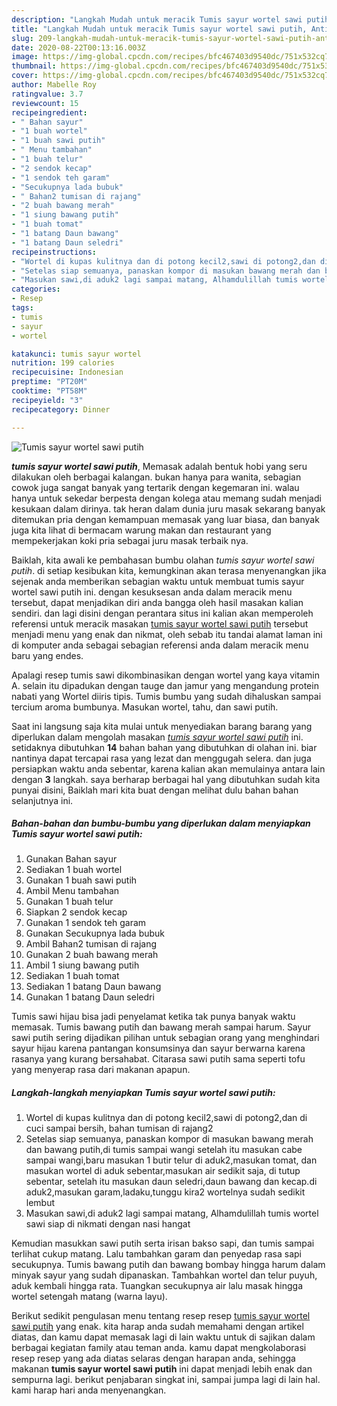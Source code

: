 ```yaml
---
description: "Langkah Mudah untuk meracik Tumis sayur wortel sawi putih, Anti Gagal"
title: "Langkah Mudah untuk meracik Tumis sayur wortel sawi putih, Anti Gagal"
slug: 209-langkah-mudah-untuk-meracik-tumis-sayur-wortel-sawi-putih-anti-gagal
date: 2020-08-22T00:13:16.003Z
image: https://img-global.cpcdn.com/recipes/bfc467403d9540dc/751x532cq70/tumis-sayur-wortel-sawi-putih-foto-resep-utama.jpg
thumbnail: https://img-global.cpcdn.com/recipes/bfc467403d9540dc/751x532cq70/tumis-sayur-wortel-sawi-putih-foto-resep-utama.jpg
cover: https://img-global.cpcdn.com/recipes/bfc467403d9540dc/751x532cq70/tumis-sayur-wortel-sawi-putih-foto-resep-utama.jpg
author: Mabelle Roy
ratingvalue: 3.7
reviewcount: 15
recipeingredient:
- " Bahan sayur"
- "1 buah wortel"
- "1 buah sawi putih"
- " Menu tambahan"
- "1 buah telur"
- "2 sendok kecap"
- "1 sendok teh garam"
- "Secukupnya lada bubuk"
- " Bahan2 tumisan di rajang"
- "2 buah bawang merah"
- "1 siung bawang putih"
- "1 buah tomat"
- "1 batang Daun bawang"
- "1 batang Daun seledri"
recipeinstructions:
- "Wortel di kupas kulitnya dan di potong kecil2,sawi di potong2,dan di cuci sampai bersih, bahan tumisan di rajang2"
- "Setelas siap semuanya, panaskan kompor di masukan bawang merah dan bawang putih,di tumis sampai wangi setelah itu masukan cabe sampai wangi,baru masukan 1 butir telur di aduk2,masukan tomat, dan masukan wortel di aduk sebentar,masukan air sedikit saja, di tutup sebentar, setelah itu masukan daun seledri,daun bawang dan kecap.di aduk2,masukan garam,ladaku,tunggu kira2 wortelnya sudah sedikit lembut"
- "Masukan sawi,di aduk2 lagi sampai matang, Alhamdulillah tumis wortel sawi siap di nikmati dengan nasi hangat"
categories:
- Resep
tags:
- tumis
- sayur
- wortel

katakunci: tumis sayur wortel 
nutrition: 199 calories
recipecuisine: Indonesian
preptime: "PT20M"
cooktime: "PT58M"
recipeyield: "3"
recipecategory: Dinner

---
```



![Tumis sayur wortel sawi putih](https://img-global.cpcdn.com/recipes/bfc467403d9540dc/751x532cq70/tumis-sayur-wortel-sawi-putih-foto-resep-utama.jpg)

<b><i>tumis sayur wortel sawi putih</i></b>, Memasak adalah bentuk hobi yang seru dilakukan oleh berbagai kalangan. bukan hanya para wanita, sebagian cowok juga sangat banyak yang tertarik dengan kegemaran ini. walau hanya untuk sekedar berpesta dengan kolega atau memang sudah menjadi kesukaan dalam dirinya. tak heran dalam dunia juru masak sekarang banyak ditemukan pria dengan kemampuan memasak yang luar biasa, dan banyak juga kita lihat di bermacam warung makan dan restaurant yang mempekerjakan koki pria sebagai juru masak terbaik nya.

Baiklah, kita awali ke pembahasan bumbu olahan <i>tumis sayur wortel sawi putih</i>. di setiap kesibukan kita, kemungkinan akan terasa menyenangkan jika sejenak anda memberikan sebagian waktu untuk membuat tumis sayur wortel sawi putih ini. dengan kesuksesan anda dalam meracik menu tersebut, dapat menjadikan diri anda bangga oleh hasil masakan kalian sendiri. dan lagi disini dengan perantara situs ini kalian akan memperoleh referensi untuk meracik masakan <u>tumis sayur wortel sawi putih</u> tersebut menjadi menu yang enak dan nikmat, oleh sebab itu tandai alamat laman ini di komputer anda sebagai sebagian referensi anda dalam meracik menu baru yang endes.

Apalagi resep tumis sawi dikombinasikan dengan wortel yang kaya vitamin A. selain itu dipadukan dengan tauge dan jamur yang mengandung protein nabati yang Wortel diiris tipis. Tumis bumbu yang sudah dihaluskan sampai tercium aroma bumbunya. Masukan wortel, tahu, dan sawi putih.


Saat ini langsung saja kita mulai untuk menyediakan barang barang yang diperlukan dalam mengolah masakan <u><i>tumis sayur wortel sawi putih</i></u> ini. setidaknya dibutuhkan <b>14</b> bahan bahan yang dibutuhkan di olahan ini. biar nantinya dapat tercapai rasa yang lezat dan menggugah selera. dan juga persiapkan waktu anda sebentar, karena kalian akan memulainya antara lain dengan <b>3</b> langkah. saya berharap berbagai hal yang dibutuhkan sudah kita punyai disini, Baiklah mari kita buat dengan melihat dulu bahan bahan selanjutnya ini.

<!--inarticleads1-->

##### Bahan-bahan dan bumbu-bumbu yang diperlukan dalam menyiapkan Tumis sayur wortel sawi putih:

1. Gunakan  Bahan sayur
1. Sediakan 1 buah wortel
1. Gunakan 1 buah sawi putih
1. Ambil  Menu tambahan
1. Gunakan 1 buah telur
1. Siapkan 2 sendok kecap
1. Gunakan 1 sendok teh garam
1. Gunakan Secukupnya lada bubuk
1. Ambil  Bahan2 tumisan di rajang
1. Gunakan 2 buah bawang merah
1. Ambil 1 siung bawang putih
1. Sediakan 1 buah tomat
1. Sediakan 1 batang Daun bawang
1. Gunakan 1 batang Daun seledri


Tumis sawi hijau bisa jadi penyelamat ketika tak punya banyak waktu memasak. Tumis bawang putih dan bawang merah sampai harum. Sayur sawi putih sering dijadikan pilihan untuk sebagian orang yang menghindari sayur hijau karena pantangan konsumsinya dan sayur berwarna karena rasanya yang kurang bersahabat. Citarasa sawi putih sama seperti tofu yang menyerap rasa dari makanan apapun. 

<!--inarticleads2-->

##### Langkah-langkah menyiapkan Tumis sayur wortel sawi putih:

1. Wortel di kupas kulitnya dan di potong kecil2,sawi di potong2,dan di cuci sampai bersih, bahan tumisan di rajang2
1. Setelas siap semuanya, panaskan kompor di masukan bawang merah dan bawang putih,di tumis sampai wangi setelah itu masukan cabe sampai wangi,baru masukan 1 butir telur di aduk2,masukan tomat, dan masukan wortel di aduk sebentar,masukan air sedikit saja, di tutup sebentar, setelah itu masukan daun seledri,daun bawang dan kecap.di aduk2,masukan garam,ladaku,tunggu kira2 wortelnya sudah sedikit lembut
1. Masukan sawi,di aduk2 lagi sampai matang, Alhamdulillah tumis wortel sawi siap di nikmati dengan nasi hangat


Kemudian masukkan sawi putih serta irisan bakso sapi, dan tumis sampai terlihat cukup matang. Lalu tambahkan garam dan penyedap rasa sapi secukupnya. Tumis bawang putih dan bawang bombay hingga harum dalam minyak sayur yang sudah dipanaskan. Tambahkan wortel dan telur puyuh, aduk kembali hingga rata. Tuangkan secukupnya air lalu masak hingga wortel setengah matang (warna layu). 

Berikut sedikit pengulasan menu tentang resep resep <u>tumis sayur wortel sawi putih</u> yang enak. kita harap anda sudah memahami dengan artikel diatas, dan kamu dapat memasak lagi di lain waktu untuk di sajikan dalam berbagai kegiatan family atau teman anda. kamu dapat mengkolaborasi resep resep yang ada diatas selaras dengan harapan anda, sehingga makanan <b>tumis sayur wortel sawi putih</b> ini dapat menjadi lebih enak dan sempurna lagi. berikut penjabaran singkat ini, sampai jumpa lagi di lain hal. kami harap hari anda menyenangkan.

